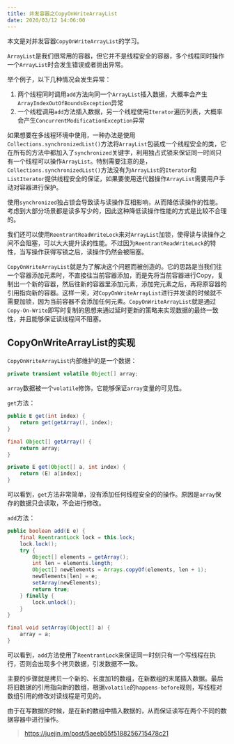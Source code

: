 ```yaml
---
title: 并发容器之CopyOnWriteArrayList
date: 2020/03/12 14:06:00
---
```


本文是对并发容器`CopyOnWriteArrayList`的学习。

<!-- more -->

`ArrayList`是我们很常用的容器，但它并不是线程安全的容器，多个线程同时操作一个`ArrayList`时会发生错误或者抛出异常。

举个例子，以下几种情况会发生异常：

1. 两个线程同时调用`add`方法向同一个`ArrayList`插入数据，大概率会产生`ArrayIndexOutOfBoundsException`异常
2. 一个线程调用`add`方法插入数据，另一个线程使用`Iterator`遍历列表，大概率会产生`ConcurrentModificationException`异常

如果想要在多线程环境中使用，一种办法是使用`Collections.synchronizedList()`方法将`ArrayList`包装成一个线程安全的类，它在所有的方法中都加入了`synchronized`关键字，利用独占式锁来保证同一时间只有一个线程可以操作`ArrayList`。特别需要注意的是，`Collections.synchronizedList()`方法没有为`ArrayList`的`Iterator`和`ListIterator`提供线程安全的保证，如果要使用迭代器操作`ArrayList`需要用户手动对容器进行保护。

使用`synchronized`独占锁会导致读与读操作互相影响，从而降低读操作的性能。考虑到大部分场景都是读多写少的，因此这种降低读操作性能的方式是比较不合理的。

我们还可以使用`ReentrantReadWriteLock`来对`ArrayList`加锁，使得读与读操作之间不会阻塞，可以大大提升读的性能。不过因为`ReentrantReadWriteLock`的特性，当写操作获得写锁之后，读操作仍然会被阻塞。

`CopyOnWriteArrayList`就是为了解决这个问题而被创造的。它的思路是当我们往一个容器添加元素时，不直接往当前容器添加，而是先将当前容器进行Copy，复制出一个新的容器，然后往新的容器里添加元素，添加完元素之后，再将原容器的引用指向新的容器。这样一来，对`CopyOnWriteArrayList`进行并发读的时候就不需要加锁，因为当前容器不会添加任何元素。`CopyOnWriteArrayList`就是通过`Copy-On-Write`即写时复制的思想来通过延时更新的策略来实现数据的最终一致性，并且能够保证读线程间不阻塞。

## CopyOnWriteArrayList的实现

`CopyOnWriteArrayList`内部维护的是一个数据：

```java
private transient volatile Object[] array;
```

`array`数据被一个`volatile`修饰，它能够保证`array`变量的可见性。

`get`方法：

```java
public E get(int index) {
    return get(getArray(), index);
}

final Object[] getArray() {
    return array;
}

private E get(Object[] a, int index) {
    return (E) a[index];
}
```

可以看到，`get`方法非常简单，没有添加任何线程安全的的操作。原因是`array`保存的数据只会读取，不会进行修改。

`add`方法：

```java
public boolean add(E e) {
    final ReentrantLock lock = this.lock;
    lock.lock();
    try {
        Object[] elements = getArray();
        int len = elements.length;
        Object[] newElements = Arrays.copyOf(elements, len + 1);
        newElements[len] = e;
        setArray(newElements);
        return true;
    } finally {
        lock.unlock();
    }
}

final void setArray(Object[] a) {
    array = a;
}
```

可以看到，`add`方法使用了`ReentrantLock`来保证同一时刻只有一个写线程在执行，否则会出现多个拷贝数据，引发数据不一致。

主要的步骤就是拷贝一个新的、长度加1的数组，在新数组的末尾插入数据。最后将旧数据的引用指向新的数组，根据`volatile`的`happens-before`规则，写线程对数组引用的修改对读线程是可见的。

由于在写数据的时候，是在新的数组中插入数据的，从而保证读写在两个不同的数据容器中进行操作。








































> https://juejin.im/post/5aeeb55f5188256715478c21